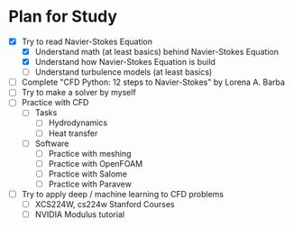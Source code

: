 # Plan for Study

- [x] Try to read Navier-Stokes Equation
  - [x] Understand math (at least basics) behind Navier-Stokes Equation
  - [x] Understand how Navier-Stokes Equation is build
  - [ ] Understand turbulence models (at least basics)
- [ ] Complete "CFD Python: 12 steps to Navier-Stokes" by Lorena A. Barba
- [ ] Try to make a solver by myself
- [ ] Practice with CFD
  - [ ] Tasks
    - [ ] Hydrodynamics
    - [ ] Heat transfer
  - [ ] Software
    - [ ] Practice with meshing
    - [ ] Practice with OpenFOAM
    - [ ] Practice with Salome
    - [ ] Practice with Paravew
- [ ] Try to apply deep / machine learning to CFD problems
  - [ ] XCS224W, cs224w Stanford Courses
  - [ ] NVIDIA Modulus tutorial
